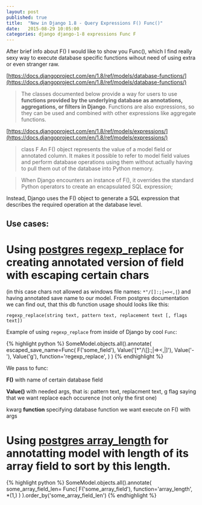 ```yaml
---
layout: post
published: true
title:  "New in Django 1.8 - Query Expressions F() Func()"
date:   2015-08-29 10:05:00
categories: django django-1-8 expressions Func F
---
```


After brief info about F() I would like to show you Func(), which I find really sexy way to execute database specific functions wihout need of using extra or even stranger raw.

[https://docs.djangoproject.com/en/1.8/ref/models/database-functions/](https://docs.djangoproject.com/en/1.8/ref/models/database-functions/)

>The classes documented below provide a way for users to use **functions provided by the underlying database as annotations, aggregations, or filters in Django**. Functions are also expressions, so they can be used and combined with other expressions like aggregate functions.

[https://docs.djangoproject.com/en/1.8/ref/models/expressions/](https://docs.djangoproject.com/en/1.8/ref/models/expressions/)

>class F
An F() object represents the value of a model field or annotated column. It makes it possible to refer to model field values and perform database operations using them without actually having to pull them out of the database into Python memory.


>When Django encounters an instance of F(), it overrides the standard Python operators to create an encapsulated SQL expression;

Instead, Django uses the F() object to generate a SQL expression that describes the required operation at the database level.


Use cases:
----------

Using [postgres regexp_replace](http://www.postgresql.org/docs/9.4/static/functions-matching.html#FUNCTIONS-POSIX-REGEXP) for creating annotated version of field with escaping certain chars
=======================================================

(in this case chars not allowed as windows file names: `*"/[]:;|=><,|`) and having annotated save name to our model. From postgres documentation we can find out, that this db function usage should looks like this:

    regexp_replace(string text, pattern text, replacement text [, flags text])

Example of using `regexp_replace` from inside of Django by cool `Func`:

{% highlight python %}
SomeModel.objects.all().annotate(
    escaped_save_name=Func(
        F('some_field'),
        Value('[\*\"\/\\\[\]\:\;\|\=\>\<\,\|]'), Value('-'), Value('g'),
        function='regexp_replace',
    )
)
{% endhighlight %}

We pass to func:

**F()** with name of certain database field

**Value()** with needed args, that is: pattern text, replacment text, g flag saying that we want replace each occurence (not only the first one)

kwarg **function** specifying database function we want execute on F() with args

Using [postgres array_length](http://www.postgresql.org/docs/8.4/static/functions-array.html) for annotatting model with length of its array field to sort by this length.
============================================================================


{% highlight python %}
SomeModel.objects.all().annotate(
    some_array_field_len=
        Func(
            F('some_array_field'),
            function='array_length',
            *(1,)
        )
).order_by('some_array_field_len')
{% endhighlight %}